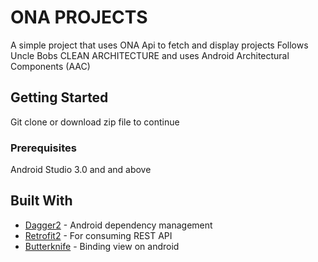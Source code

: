 # ONA PROJECTS

A simple project that uses ONA Api to fetch and display projects
Follows Uncle Bobs CLEAN ARCHITECTURE and uses Android Architectural Components (AAC)

## Getting Started

Git clone or download zip file to continue
### Prerequisites

Android Studio 3.0 and and above



## Built With

* [Dagger2](https://github.com/google/dagger) - Android dependency management
* [Retrofit2](http://square.github.io/retrofit/) - For consuming REST API
* [Butterknife](http://jakewharton.github.io/butterknife/) - Binding view on android
